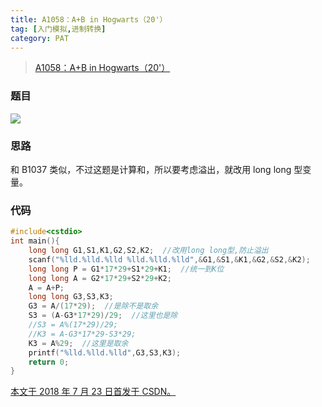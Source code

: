 ```yaml
---
title: A1058：A+B in Hogwarts（20'）
tag: [入门模拟,进制转换]
category: PAT
---
```


>[A1058：A+B in Hogwarts（20'）](https://pintia.cn/problem-sets/994805342720868352/problems/994805416519647232)

<!--more-->

### 题目

![](PAT\A1058.png)

### 思路

和 B1037 类似，不过这题是计算和，所以要考虑溢出，就改用 long long 型变量。 

### 代码

```C++
#include<cstdio>
int main(){
	long long G1,S1,K1,G2,S2,K2;  //改用long long型,防止溢出
	scanf("%lld.%lld.%lld %lld.%lld.%lld",&G1,&S1,&K1,&G2,&S2,&K2);
	long long P = G1*17*29+S1*29+K1;  //统一到K位
	long long A = G2*17*29+S2*29+K2;
	A = A+P;
	long long G3,S3,K3;
	G3 = A/(17*29);  //是除不是取余
	S3 = (A-G3*17*29)/29;  //这里也是除
	//S3 = A%(17*29)/29;
	//K3 = A-G3*17*29-S3*29;
	K3 = A%29;  //这里是取余
	printf("%lld.%lld.%lld",G3,S3,K3);
	return 0;
}
```

<u>本文于 2018 年 7 月 23 日首发于 [CSDN](https://blog.csdn.net/wonz5130/article/details/81175426)。</u>	